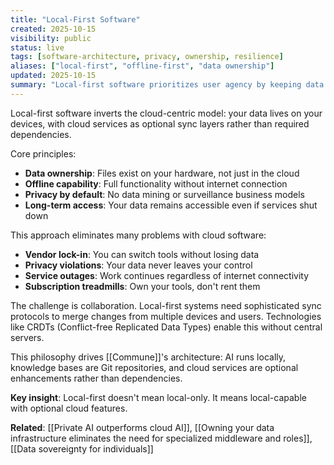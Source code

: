 ```yaml
---
title: "Local-First Software"
created: 2025-10-15
visibility: public
status: live
tags: [software-architecture, privacy, ownership, resilience]
aliases: ["local-first", "offline-first", "data ownership"]
updated: 2025-10-15
summary: "Local-first software prioritizes user agency by keeping data and computation on user-controlled devices while enabling collaboration when needed."
---
```


Local-first software inverts the cloud-centric model: your data lives on your devices, with cloud services as optional sync layers rather than required dependencies.

Core principles:
- **Data ownership**: Files exist on your hardware, not just in the cloud
- **Offline capability**: Full functionality without internet connection
- **Privacy by default**: No data mining or surveillance business models
- **Long-term access**: Your data remains accessible even if services shut down

This approach eliminates many problems with cloud software:
- **Vendor lock-in**: You can switch tools without losing data
- **Privacy violations**: Your data never leaves your control
- **Service outages**: Work continues regardless of internet connectivity
- **Subscription treadmills**: Own your tools, don't rent them

The challenge is collaboration. Local-first systems need sophisticated sync protocols to merge changes from multiple devices and users. Technologies like CRDTs (Conflict-free Replicated Data Types) enable this without central servers.

This philosophy drives [[Commune]]'s architecture: AI runs locally, knowledge bases are Git repositories, and cloud services are optional enhancements rather than dependencies.

**Key insight**: Local-first doesn't mean local-only. It means local-capable with optional cloud features.

**Related**: [[Private AI outperforms cloud AI]], [[Owning your data infrastructure eliminates the need for specialized middleware and roles]], [[Data sovereignty for individuals]]
